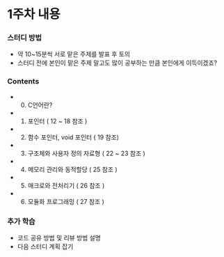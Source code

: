 # 1주차 내용

### 스터디 방법
 * 약 10~15분씩 서로 맡은 주제를 발표 후 토의
 * 스터디 전에 본인이 맡은 주제 말고도 많이 공부하는 만큼 본인에게 이득이겠죠?

### Contents
 * 0. C언어란?
 * 1. 포인터 ( 12 ~ 18 참조 )
 * 2. 함수 포인터, void 포인터 ( 19 참조)
 * 3. 구조체와 사용자 정의 자료형 ( 22 ~ 23 참조 )
 * 4. 메모리 관리와 동적할당 ( 25 참조 )
 * 5. 매크로와 전처리기 ( 26 참조 )
 * 6. 모듈화 프로그래밍 ( 27 참조 )

### 추가 학습
 * 코드 공유 방법 및 리뷰 방법 설명
 * 다음 스터디 계획 잡기
